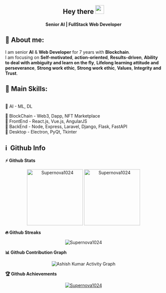 <h2 align="center">
  Hey there <img src="https://media.giphy.com/media/hvRJCLFzcasrR4ia7z/giphy.gif" width="28">
</h2>

<h4 align='center'>
  Senior AI | FullStack Web Developer 
</h4>

<!-- <p align="center">
  <a href="https://www.youtube.com/c/DevProTips?sub_confirmation=1">
    </a>
     <a href="https://github.com/Supernova1024">
    <img alt="followers" title="Follow me on Github" src="https://img.shields.io/github/followers/Supernova1024?color=236ad3&labelColor=1155ba&style=for-the-badge&logo=github&label=Follow"/></a>
    </p> -->


## 👩  About me:
<p>
I am senior <b>AI</b> & <b>Web Developer</b> for 7 years with <b>Blockchain</b>.<br>
I am focusing on <b>Self-motivated</b>, <b>action-oriented</b>, <b>Results-driven</b>, <b>Ability to deal with ambiguity and learn on the fly</b>, <b>Lifelong learning attitude and perseverance</b>, <b>Strong work ethic</b>, <b>Strong work ethic</b>, <b>Values</b>, <b>Integrity and Trust</b>.<br>

<h2>🥇 Main Skills:</h2>
<br>🔸 AI - ML, DL
<p>🔸 BlockChain - Web3, Dapp, NFT Marketplace
<br>🔸 FrontEnd - React.js, Vue.js, AngularJS
<br>🔸 BackEnd - Node, Express, Laravel, Django, Flask, FastAPI
<br>🔸 Desktop - Electron, PyQt, Tkinter
<p>

<h2>ℹ️ &nbsp;Github Info</h2>
	



  <summary><b>⚡ Github Stats</b></summary>
<p align="center"><img height="180em" src="https://github-readme-stats.vercel.app/api?username=Supernova1024&hide_border=true&count_private=true&show_icons=true&theme=radical" alt="Supernova1024" align = "center"/>
<img height="180em" src="https://github-readme-stats.vercel.app/api/top-langs?username=Supernova1024&show_icons=true&locale=en&layout=compact&hide_border=true&theme=radical" alt="Supernova1024" align = "center"/></p>


 <summary><b>🔥 Github Streaks</b></summary>
<p align="center"><img src="https://github-readme-streak-stats.herokuapp.com/?user=Supernova1024&theme=black-ice&hide_border=true&stroke=0000&background=0D1117&ring=e05397&fire=e05397&currStreakLabel=e05397" alt="Supernova1024" /></p>


<summary><b>📊 Github Contribution Graph</b></summary>
<p align="center"<a href="#"><img alt="Ashish Kumar Activity Graph" src="https://activity-graph.herokuapp.com/graph?username=Supernova1024&bg_color=0D1117&color=e05397&line=e05397&point=FFFFFF&hide_border=true&" /></a></p>
<!-- </details>
<details>    -->
 <summary><b>🏆 Github Achievements</b></summary>
<p align="center"> <a href="https://github.com/Supernova1024"><img src="https://github-profile-trophy.vercel.app/?username=Supernova1024&margin-w=5&theme=radical" alt="Supernova1024" /></a> </p>

<br>
